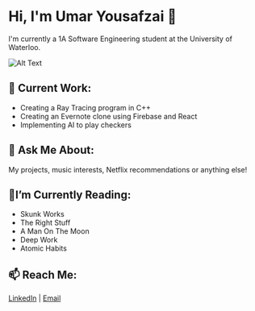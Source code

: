 # Hi, I'm Umar Yousafzai 👋

I'm currently a 1A Software Engineering student at the University of Waterloo.

![Alt Text](https://media.giphy.com/media/LmNwrBhejkK9EFP504/giphy.gif)
<!--I have previously worked as a research student at Princess Margaret Cancer Centre to analyze image registration algorithms for tumour delineations. I'm interested in the intersection between software engineering and medicine. -->

## 🔭 Current Work:
* Creating a Ray Tracing program in C++
* Creating an Evernote clone using Firebase and React
* Implementing AI to play checkers 

## 💬 Ask Me About:
My projects, music interests, Netflix recommendations or anything else!

## 🌱I’m Currently Reading: 
* Skunk Works
* The Right Stuff
* A Man On The Moon
* Deep Work
* Atomic Habits

## 📫 Reach Me: 

[LinkedIn](https://www.linkedin.com/in/umar-yousafzai/ "LinkedIn") | [Email](mailto:uyousafz@uwaterloo.ca)

<!--
**uyousafzai54/uyousafzai54** is a ✨ _special_ ✨ repository because its `README.md` (this file) appears on your GitHub profile.

Here are some ideas to get you started:

- 🔭 I’m currently working on ...
- 🌱 I’m currently learning ...
- 👯 I’m looking to collaborate on ...
- 🤔 I’m looking for help with ...
- 💬 Ask me about ...
- 📫 How to reach me: ...
- 😄 Pronouns: ...
- ⚡ Fun fact: ...
-->
